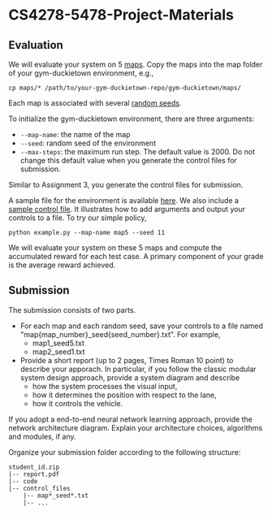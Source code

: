 # CS4278-5478-Project-Materials


## Evaluation  
We will evaluate your system on 5 [maps](./maps/). Copy the maps into the map folder of your gym-duckietown environment, e.g.,
```
cp maps/* /path/to/your-gym-duckietown-repo/gym-duckietown/maps/
```
Each map is associated with several [random seeds](./seeds.json). 

To initialize the gym-duckietown environment, there are three  arguments:
- `--map-name`: the name of the map
- `--seed`: random seed of the environment 
- `--max-steps`: the maximum run step. The default value is 2000.  Do not change this default value when you generate the control files for submission.

Similar to Assignment 3, you generate the control files for submission. 

A sample file for the environment is available [here](./example.py). We also include a [sample control file](./map5_seed11.txt). It illustrates how to add arguments and output your controls to a file. To try our simple policy, 
```
python example.py --map-name map5 --seed 11
```

We will evaluate your system on these 5 maps and compute the accumulated reward for each test case. A primary component of your grade is the average reward achieved. 

## Submission
The submission consists of two parts. 

- For each map and each random seed, save your controls to a file named  "map{map_number}_seed{seed_number}.txt". For example, 
  - map1_seed5.txt
  - map2_seed1.txt
- Provide a short report (up to 2 pages, Times Roman 10 point) to  describe your apporach. In particular, if you follow the classic modular system design approach, provide a system diagram and describe
  - how the system processes the visual input,
  - how it determines the position with respect to the lane,
  - how it controls the vehicle. 

If you adopt a end-to-end neural network learning approach, provide the network architecture diagram. Explain your architecture choices, algorithms and modules, if any.

Organize your submission folder according to the following structure:
```
student_id.zip
|-- report.pdf
|-- code
|-- control_files
    |-- map*_seed*.txt
    |-- ...
```
